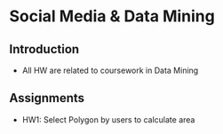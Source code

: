 # Social Media & Data Mining

## Introduction
* All HW are related to coursework in Data Mining

## Assignments
* HW1: Select Polygon by users to calculate area

